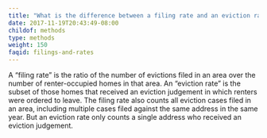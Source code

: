 ```yaml
---
title: "What is the difference between a filing rate and an eviction rate?"
date: 2017-11-19T20:43:49-08:00
childof: methods
type: methods
weight: 150
faqid: filings-and-rates
---
```

A “filing rate” is the ratio of the number of evictions filed in an area over the number of renter-occupied homes in that area. An “eviction rate” is the subset of those homes that received an eviction judgement in which renters were ordered to leave. The filing rate also counts all eviction cases filed in an area, including multiple cases filed against the same address in the same year. But an eviction rate only counts a single address who received an eviction judgement. 
